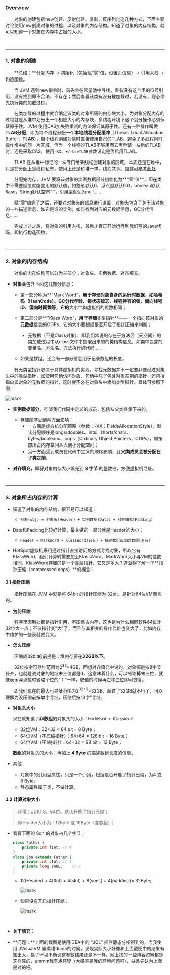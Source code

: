 ### 0verview

　　对象的创建包括new创建、反射创建、复制、反序列化这几种方式，下面主要讨论使用new创建对象的过程，以及对象的内存结构。知道了对象的内存结构，就可以知道一个对象在内存中占据的大小。

<br>

---

### 1. 对象的创建

　　**总结：**分配内存 → 初始化（包括赋“零”值，设置头信息）→ 引用入栈 → 构造函数。

　　当 JVM 遇到new指令时，首先会在常量池中寻找，看有没有这个类的符号引用，没有找到即不合法、不存在；然后查看该类有没有被加载过，若没有，则必须先执行类的加载过程。

　　在类加载的过程中就会确定该类的对象所需的内存块大小，为对象分配内存的过程就是从堆中划分出一个相应大小的内存块，多线程环境下这个划分操作必须保证原子性。JVM 使用CAS加失败重试的方法保证其原子性。还有一种操作叫做**TLAB分配**，即为每个线程分配一个**本地线程分配缓冲**（Thread Local Allocation Buffer，**TLAB**），每个线程创建对象时直接使用自己的TLAB，避免了多线程同时操作堆中的同一片区域，但当一个线程的TLAB不够用而去再申请一块新的TLAB时，还是采取CAS。使用`-XX: +/-UseTLAB`参数设定是否启用TLAB。

　　TLAB 是从堆中标记的一块专门给某线程创建对象的区域，本质还是在堆中，只是在分配上是线程私有，使用上还是和堆一样，线程共享。[具体可参考此处](https://www.zhihu.com/question/56538259)

　　分配完内存，JVM 要将该对象的实例数据部分初始化为**“零”值**，即在类中不需要赋值就能使用的默认值，如整形默认0，浮点型默认0.0，boolean默认flase，String默认空串“ ”，引用型默认为null……

　　赋“零”值完了之后，还要对对象头的信息进行设置，对象头包含了关于该对象的一些描述信息，如它是谁的实例，如何找到对应的元数据信息，GC分代信息……

　　完成上述之后，将对象的引用入栈，最后才真正开始运行到我们写的Java代码，即执行构造函数。

<br>

---

### 2. 对象的内存结构

　　对象的内存结构可以分为三部分：对象头、实例数据、对齐填充。

- **对象头**包含下面这几部分信息：

  - 第一部分称为**“Mark Word”**，用于存储对象自身的运行时数据，如哈希码（HashCode）、GC分代年龄、锁状态标志、线程持有的锁、偏向线程ID、偏向时间戳等，它的**大小**和虚拟机的位数相同；

  - 第二部分是**"Klass Word"**，用于存储**类型指针**——一个指向该对象的**元数据**信息的OOPs，它的大小要根据是否开启了指针压缩来判断；
    - 元数据（不是Class对象），即我们常说的存在于方法区（元空间）的类加载过程中从class文件中提取出来的的类结构信息，如类中包含的变量名、方法名、方法执行的代码……
  - 如果是数组，还会有一部分信息用于记录数组的长度。

　　有无类型指针取决于具体虚拟机的实现，寻找元数据并不一定要非要经过对象头中的类型指针，如使用句柄访问对象，句柄中除了包含对象实例的指针，还包括指向该对象的元数据的指针，这时就不必在对象头中添加类型指针。具体可参照下图：

![mark](https://cdn.jsdelivr.net/gh/HenryKang99/blog_img/img/XLVpUVIx2gK6.png)

- **实例数据部分**，存储我们代码中定义的成员，包括从父类继承下来的。
  - 存储顺序受到两方面影响：
    - 一方面是虚拟机分配策略（参数：-XX：FieldsAllocationStyle），默认分配顺序是longs/doubles、ints、shorts/chars、bytes/booleans、oops（Ordinary
      Object Pointers，OOPs），即按照所占内存空间从大到小分配空间；
    - 另一方面受到成员在代码中定义的顺序影响，且**父类成员会被分配在子类之前**。

- **对齐填充**，即将对象内存大小填充到 **8 字节** 的整数倍，方便虚拟机寻址。

<br>

---

### 3. 对象所占内存的计算

- 知道了对象的内存结构，很容易可以知道：
  - `对象(obj) = 对象头(Header) + 实例数据(Data) + 对齐填充(Padding)`

- Data和Padding比较好计算，最关键的一部分就是Header的大小：
  - `Header = MarkWord + KlassWord(若有) + 描述数组长度的数据(若有)`

- HotSpot虚拟机采用通过指针直接访问的方式寻找对象，所以它有KlassWord，我们计算时需要加上KlassWord。MarkWord大小与VM的位数相同，KlassWord存储的是一个类型指针，它又是多大？这就得了解一下**指针压缩（compressed oops）**的概念：

#### 3.1 指针压缩

　　指针压缩在 JVM 中就是将 64bit 的指针压缩为 32bit，是针对64位VM而言的。

- **为何压缩**

　　程序里面到处都是指针引用，不压缩占内存，这也是为什么相同软件64位比32位大一点；不仅指针变"大"了，而且与其相关的操作代价也变大了，比如内存中维护的一些表就要变大。

- **怎么压缩**

　　压缩成32bit的前提是：堆内存要在**32GB以下**。

　　32位按字可寻址范围为2<sup>32</sup>=4GB，回想对齐填充中说的，对象都是按8字节补齐，也就是说对象的地址末三位都是0，这意味着什么，可以省略掉末三位，就像表示浮点数时省略个位的“ 1 ”一样，取值的时候再左移三位即可恢复。

　　即我们现在的最大可寻址范围为2<sup>32+3</sup>=32GB，超过了32GB就不行了，可以理解为没压缩前按单字寻址，压缩后按“8字”寻址。

- **对象头大小**

  现在就知道了**非数组**的对象头的大小：`MarkWord + KlassWord`

  - 32位VM：32+32 = 64 bit = 8 Byte；
  - 64位VM（不压缩指针）：64+64 = 128 bit = 16 Byte；
  - 64位VM（压缩指针）：64+32 = 98 bit = 12 Byte；

  **数组**的对象头的大小：再加上 **4 Byte** 的描述数组长度的信息。

- 其他
  - 对象中的引用型属性，只是一个引用，根据是否开启了指针压缩，为4 或 8 Byte。
  - 静态属性属于类，不做计算。

#### 3.2 计算对象大小

> 环境：JDK1.8、64位、默认开启了指针压缩；
>
> 即Header大小为：12Byte 或 16Byte（含数组）；

- 看看下面的 Son 的对象占几个字节：

  ```java
  class Father {
      private int fInt;	// 4
  }
  class Son extends Father {
      private int sInt;	// 4
      private long sonL;	// 8
  }
  ```

  - 12(Header) + 4(fInt) + 4(sInt) + 8(sonL) + 4(padding)= 32Byte;

    ![mark](https://cdn.jsdelivr.net/gh/HenryKang99/blog_img/img/wHQhWV8F1yo8.png)

  - 如果没有开启指针压缩：

    ![mark](https://cdn.jsdelivr.net/gh/HenryKang99/blog_img/img/48ybJJWCseF3.png)

<br>

- **关于填充：**

- **问题：**上面的截图是使用IDEA中的 “JOL” 插件静态分析得到的，当我使用 JVisualVM 查看堆dump的时候，发现实际大小好像和上面截图中的结果有些出入，换了环境不断调整参数结果还是不一样。网上找的一些博客资料都是这样算的，emmm我有点怀疑（大概率是我的环境问题吧），姑且先认为上面是对的吧。